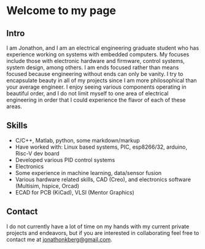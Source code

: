 # Welcome to my page

## Intro
I am Jonathon, and I am an electrical engineering graduate student who has experience working on systems with embedded computers. My focuses include those with electronic hardware and firmware, control systems, system design, among others. I am ends focused rather than means focused because engineering without ends can only be vanity. I try to encapsulate beauty in all of my projects since I am more philosophical than your average engineer. I enjoy seeing various components operating in beautiful order, and I do not limit myself to one area of electrical engineering in order that I could experience the flavor of each of these areas.

## Skills
* C/C++, Matlab, python, some markdown/markup
* Have worked with: Linux based systems, PIC, esp8266/32, arduino, Risc-V dev board
* Developed various PID control systems
* Electronics
* Some experience in machine learning, data/sensor fusion
* Various hardware related skills, CAD (Creo), and electronics software (Multisim, hspice, Orcad)
* ECAD for PCB (KiCad), VLSI (Mentor Graphics)

## Contact
I do not currently have a lot of time on my hands with my current private projects and endeavors, but if you are interested in collaborating feel free to contact me at jonathonkberg@gmail.com.


<!---
- 👋 Hi, I’m @jonathonkberg
- 👀 I’m interested in ...
- 🌱 I’m currently learning ...
- 💞️ I’m looking to collaborate on ...
- 📫 How to reach me ...
--->
